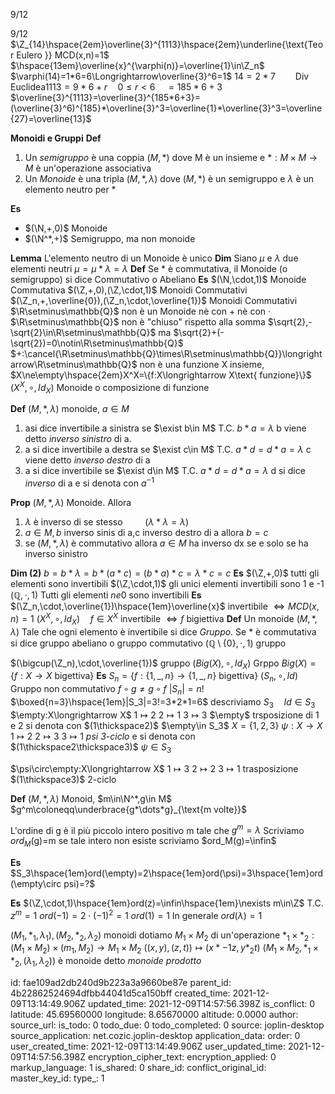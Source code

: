 9/12

9/12
$\Z_{14}\hspace{2em}\overline{3}^{1113}\hspace{2em}\underline{\text{Teor Eulero }} MCD(x,n)=1$
$\hspace{13em}\overline{x}^{\varphi(n)}=\overline{1}\in\Z_n$
$\varphi(14)=1*6=6\Longrightarrow\overline{3}^6=1$
$14=2*7\hspace{2em}\text{Div Euclidea} 1113=9*6+r\hspace{1em}0\le r<6\hspace{1em}=185*6+3$
$\overline{3}^{1113}=\overline{3}^{185*6+3}=(\overline{3}^6)^{185}*\overline{3}^3=\overline{1}*\overline{3}^3=\overline{27}=\overline{13}$

**Monoidi e Gruppi**
**Def**
1) Un *semigruppo* è una coppia $(M,*)$ dove M è un insieme e $*:M\times M\longrightarrow M$ è un'operazione associativa
2) Un *Monoide* è una tripla $(M,*,\lambda)$ dove $(M,*)$ è un semigruppo e $\lambda$ è un elemento neutro per *

**Es**
- $(\N,+,0)$ Monoide
- $(\N^*,+)$ Semigruppo, ma non monoide

**Lemma**
L'elemento neutro di un Monoide è unico
**Dim**
Siano $\mu$ e $\lambda$ due elementi neutri
$\mu=\mu*\lambda=\lambda$
**Def**
Se * è commutativa, il Monoide (o semigruppo) si dice Commutativo o Abeliano
**Es**
$(\N,\cdot,1)$ Monoide Commutativa
$(\Z,+,0),(\Z,\cdot,1)$ Monoidi Commutativi
$(\Z_n,+,\overline{0}),(\Z_n,\cdot,\overline{1})$ Monoidi Commutativi
$\R\setminus\mathbb{Q}$ non è un Monoide nè con + nè con $\cdot$
$\R\setminus\mathbb{Q}$ non è "chiuso" rispetto alla somma
$\sqrt{2},-\sqrt{2}\in\R\setminus\mathbb{Q}$ ma $\sqrt{2}+(-\sqrt{2})=0\notin\R\setminus\mathbb{Q}$
$+:\cancel{\R\setminus\mathbb{Q}\times\R\setminus\mathbb{Q}}\longrightarrow\R\setminus\mathbb{Q}$ non è una funzione
X insieme, $X\ne\empty\hspace{2em}X^X=\{f:X\longrightarrow X\text{ funzione}\}$
$(X^X,\circ,Id_X)$ Monoide o composizione di funzione

**Def**
$(M,*,\lambda)$ monoide, $a\in M$
1) asi dice invertibile a sinistra se $\exist b\in M$ T.C. $b*a=\lambda$ b viene detto *inverso sinistro* di a.
2) a si dice invertibile a destra se $\exist c\in M$ T.C. $a*d=d*a=\lambda$ c viene detto *inverso destro* di a
3) a si dice invertibile se $\exist d\in M$ T.C. $a*d=d*a=\lambda$ d si dice *inverso* di a e si denota con $a^{-1}$

**Prop**
$(M,*,\lambda)$ Monoide. Allora
1) $\lambda$ è inverso di se stesso $\hspace{2em}(\lambda*\lambda=\lambda)$
2) $a\in M,b$ inverso sinis di a,c inverso destro di a allora $b=c$
3) se $(M,*,\lambda)$ è commutativo allora $a\in M$ ha inverso dx se e solo se ha inverso sinistro

**Dim (2)**
$b=b*\lambda=b*(a*c)=(b*a)*c=\lambda*c=c$
**Es**
$(\Z,+,0)$ tutti gli elementi sono invertibili
$(\Z,\cdot,1)$ gli unici elementi invertibili sono 1 e -1
$(\mathbb{Q},\cdot,1)$ Tutti gli elementi $ne0$ sono invertibili
**Es**
$(\Z_n,\cdot,\overline{1})\hspace{1em}\overline{x}$ invertibile $\Longleftrightarrow MCD(x,n)=1$
$(X^X,\circ,Id_X)\hspace{1em}f\in X^X\text{ invertibile }\Longleftrightarrow f$ bigiettiva
**Def**
Un monoide $(M,*,\lambda)$ Tale che ogni elemento è invertibile si dice *Gruppo*. Se * è commutativa si dice gruppo abeliano o gruppo commutativo
$(\mathbb{Q}\setminus\{0\},\cdot,1)$ gruppo

$(\bigcup(\Z_n),\cdot,\overline{1})$ gruppo
$(Big(X),\circ,Id_X)$ Grppo $Big(X)=\{f:X\longrightarrow X\text{ bigettiva}\}$
**Es**
$S_n=\{f:\{1,\_,n\}\longrightarrow\{1,\_,n\}\text{ bigettiva}\}$
$(S_n,\circ,Id)$ Gruppo non commutativo $f\circ g\ne g\circ f$
$|S_n|=n!$
$\boxed{n=3}\hspace{1em}|S_3|=3!=3*2*1=6$ descriviamo $S_3\hspace{1em}Id\in S_3$
$\empty:X\longrightarrow X$
$1\longmapsto 2$
$2\longmapsto 1$
$3\longmapsto 3$
$\empty$ trsposizione di 1 e 2
si denota con $(1\thickspace2)$
$\empty\in S_3$
$X=\{1,2,3\}$
$\psi:X\longrightarrow X$
$1\longmapsto2$
$2\longmapsto3$
$3\longmapsto1$
$psi$ *3-ciclo* e si denota con $(1\thickspace2\thickspace3)$
$\psi\in S_3$

$\psi\circ\empty:X\longrightarrow X$
$1\longmapsto3$
$2\longmapsto2$
$3\longmapsto1$
trasposizione $(1\thickspace3)$
2-ciclo

**Def**
$(M,*,\lambda)$ Monoid, $m\in\N^*,g\in M$
$g^m\coloneqq\underbrace{g*\dots*g}_{\text{m volte}}$

L'ordine di g è il più piccolo intero positivo m tale che $g^m=\lambda$
Scriviamo $ord_M($g)=m
se tale intero non esiste scriviamo $ord_M(g)=\infin$

**Es**
$S_3\hspace{1em}ord(\empty)=2\hspace{1em}ord(\psi)=3\hspace{1em}ord(\empty\circ	psi)=?$

**Es**
$(\Z,\cdot,1)\hspace{1em}ord(z)=\infin\hspace{1em}\nexists m\in\Z$ T.C. $z^m=1$
$ord(-1)=2\cdot(-1)^2=1$
$ord(1)=1$
In generale $ord(\lambda)=1$

$(M_1,*_1,\lambda_1),(M_2,*_2,\lambda_2)$ monoidi
dotiamo $M_1\times M_2$ di un'operazione
$*_1\times*_2:(M_1\times M_2)\times(m_1,M_2)\longrightarrow M_1\times M_2$
$((x,y),(z,t))\longmapsto(x*-1z,y*_2t)$
$(M_1\times M_2,*_1\times*_2,(\lambda_1,\lambda_2))$ è monoide
detto *monoide prodotto*


id: fae109ad2db240d9b223a3a9660be87e
parent_id: 4b22862524694dfbb44041d5ca150bff
created_time: 2021-12-09T13:14:49.906Z
updated_time: 2021-12-09T14:57:56.398Z
is_conflict: 0
latitude: 45.69560000
longitude: 8.65670000
altitude: 0.0000
author: 
source_url: 
is_todo: 0
todo_due: 0
todo_completed: 0
source: joplin-desktop
source_application: net.cozic.joplin-desktop
application_data: 
order: 0
user_created_time: 2021-12-09T13:14:49.906Z
user_updated_time: 2021-12-09T14:57:56.398Z
encryption_cipher_text: 
encryption_applied: 0
markup_language: 1
is_shared: 0
share_id: 
conflict_original_id: 
master_key_id: 
type_: 1